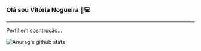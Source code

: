 ### Olá sou Vitória Nogueira 🖤💻

_____________________________________________________________________________


Perfil em cosntrução...

![Anurag's github stats](https://github-readme-stats.vercel.app/api?username=anuraghazra&show_icons=true&theme=tokyonight)

